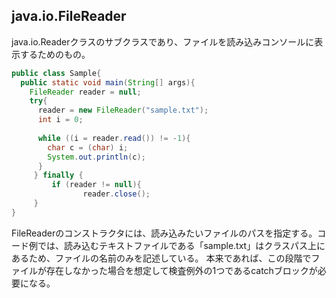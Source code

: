 ## java.io.FileReader

java.io.Readerクラスのサブクラスであり、ファイルを読み込みコンソールに表示するためのもの。

```Java
public class Sample{
  public static void main(String[] args){
    FileReader reader = null;
    try{
      reader = new FileReader("sample.txt");
      int i = 0;
      
      while ((i = reader.read()) != -1){
        char c = (char) i;
        System.out.println(c);
      }
     } finally {
         if (reader != null){
                reader.close();
     }
}     
```

FileReaderのコンストラクタには、読み込みたいファイルのパスを指定する。コード例では、読み込むテキストファイルである「sample.txt」はクラスパス上にあるため、ファイルの名前のみを記述している。
本来であれば、この段階でファイルが存在しなかった場合を想定して検査例外の1つであるcatchブロックが必要になる。








